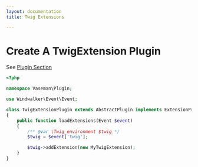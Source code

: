 ```yaml
---
layout: documentation
title: Twig Extensions

---
```


# Create A TwigExtension Plugin

See [Plugin Section](plugins.html)

``` php
<?php

namespace Vaseman\Plugin;

use Windwalker\Event\Event;

class TwigExtensionPlugin extends AbstractPlugin implements ExtensionProviderInterface
{
	public function loadExtensions(Event $event)
	{
		/** @var \Twig_environment $twig */
		$twig = $event['twig'];

		$twig->addExtension(new MyTwigExtension);
	}
}
```

